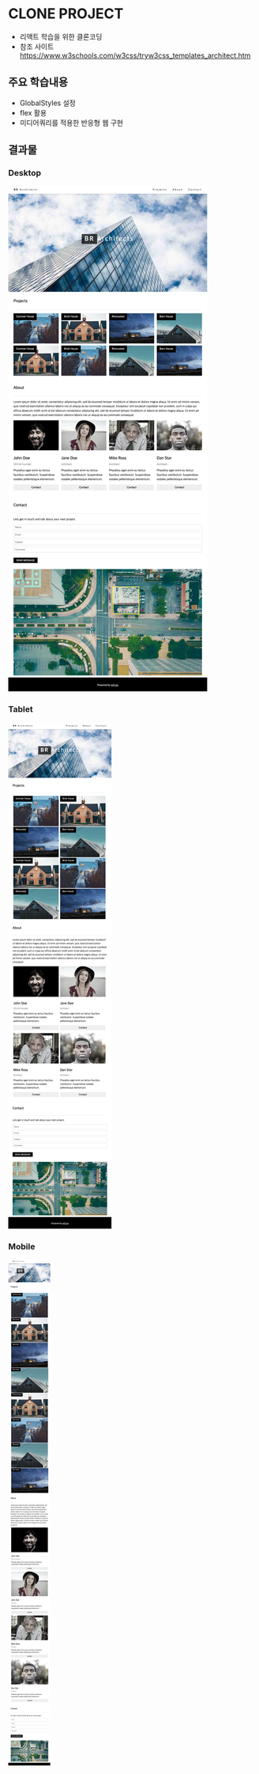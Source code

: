 
# CLONE PROJECT
* 리액트 학습을 위한 클론코딩
* 참조 사이트 https://www.w3schools.com/w3css/tryw3css_templates_architect.htm 

## 주요 학습내용
* GlobalStyles 설정
* flex 활용
* 미디어쿼리를 적용한 반응형 웹 구현

## 결과물
### Desktop
![Alt text](desktop.png)
### Tablet
![Alt text](tablet.png)
### Mobile
![Alt text](mobile.jpg)

